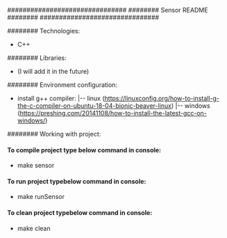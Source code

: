 ###############################
######## Sensor README ########
###############################

######## Technologies: 
- C++

######## Libraries:
- (I will add it in the future)

######## Environment configuration: 
- install g++ compiler:
|-- linux (https://linuxconfig.org/how-to-install-g-the-c-compiler-on-ubuntu-18-04-bionic-beaver-linux)
|-- windows (https://preshing.com/20141108/how-to-install-the-latest-gcc-on-windows/)

######## Working with project:      

#### To compile project type below command in console:
- make sensor

#### To run project typebelow command in console:
- make runSensor

#### To clean project typebelow command in console:
- make clean

